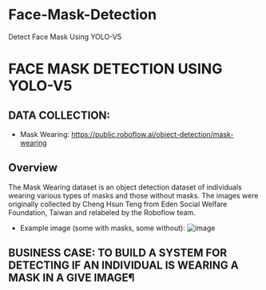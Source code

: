 # Face-Mask-Detection
Detect Face Mask Using YOLO-V5

# FACE MASK DETECTION USING YOLO-V5

## DATA COLLECTION:
* Mask Wearing: https://public.roboflow.ai/object-detection/mask-wearing
  
## Overview
The Mask Wearing dataset is an object detection dataset of individuals wearing various types of masks and those without masks. The images were originally collected by Cheng Hsun Teng from Eden Social Welfare Foundation, Taiwan and relabeled by the Roboflow team.

* Example image (some with masks, some without):
![image](https://github.com/PawarMukesh/Face-Mask-Detection/assets/101791322/747497ce-ebde-4964-9283-3438eb133b34)

## BUSINESS CASE: TO BUILD A SYSTEM FOR DETECTING IF AN INDIVIDUAL IS WEARING A MASK IN A GIVE IMAGE¶

